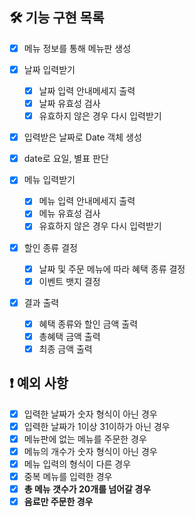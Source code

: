 ## 🛠️ 기능 구현 목록
- [x] 메뉴 정보를 통해 메뉴판 생성

- [x] 날짜 입력받기
  - [x] 날짜 입력 안내메세지 출력
  - [x] 날짜 유효성 검사
  - [x] 유효하지 않은 경우 다시 입력받기

- [x] 입력받은 날짜로 Date 객체 생성

- [x] date로 요일, 별표 판단

- [x] 메뉴 입력받기
  - [x] 메뉴 입력 안내메세지 출력
  - [x] 메뉴 유효성 검사
  - [x] 유효하지 않은 경우 다시 입력받기
  
- [x] 할인 종류 결정
  - [x] 날짜 및 주문 메뉴에 따라 혜택 종류 결정
  - [x] 이벤트 뱃지 결정

- [x] 결과 출력
  - [x] 혜택 종류와 할인 금액 출력
  - [x] 총혜택 금액 출력
  - [x] 최종 금액 출력  

## ❗️ 예외 사항

- [x] 입력한 날짜가 숫자 형식이 아닌 경우
- [x] 입력한 날짜가 1이상 31이하가 아닌 경우
- [x] 메뉴판에 없는 메뉴를 주문한 경우
- [x] 메뉴의 개수가 숫자 형식이 아닌 경우
- [x] 메뉴 입력의 형식이 다른 경우
- [x] 중복 메뉴를 입력한 경우
- [x] **총 메뉴 갯수가 20개를 넘어갈 경우**
- [x] **음료만 주문한 경우**
